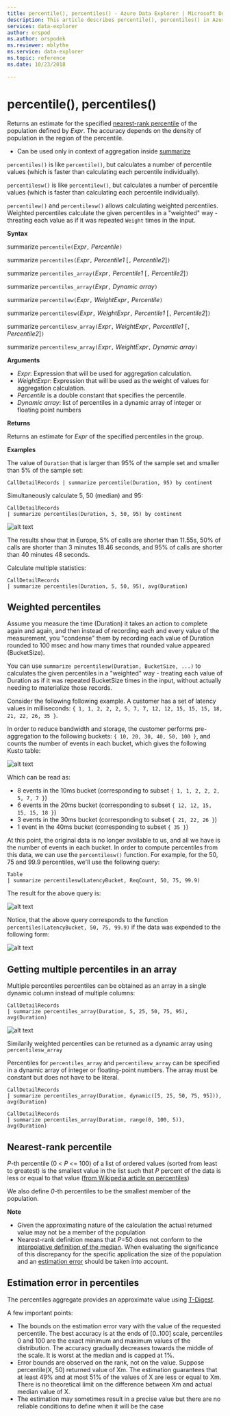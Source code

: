 ```yaml
---
title: percentile(), percentiles() - Azure Data Explorer | Microsoft Docs
description: This article describes percentile(), percentiles() in Azure Data Explorer.
services: data-explorer
author: orspod
ms.author: orspodek
ms.reviewer: mblythe
ms.service: data-explorer
ms.topic: reference
ms.date: 10/23/2018

---
```

# percentile(), percentiles()

Returns an estimate for the specified [nearest-rank percentile](#nearest-rank-percentile) of the population defined by *Expr*. 
The accuracy depends on the density of population in the region of the percentile.

* Can be used only in context of aggregation inside [summarize](summarizeoperator.md)

`percentiles()` is like `percentile()`, but calculates a number of 
percentile values (which is faster than calculating each percentile individually).

`percentilesw()` is like `percentilew()`, but calculates a number of 
percentile values (which is faster than calculating each percentile individually).

`percentilew()` and `percentilesw()` allows calculating weighted percentiles. Weighted
percentiles calculate the given percentiles in a "weighted" way - threating each value
as if it was repeated `Weight` times in the input.

**Syntax**

summarize `percentile(`*Expr*`,` *Percentile*`)`

summarize `percentiles(`*Expr*`,` *Percentile1* [`,` *Percentile2*]`)`

summarize `percentiles_array(`*Expr*`,` *Percentile1* [`,` *Percentile2*]`)`

summarize `percentiles_array(`*Expr*`,` *Dynamic array*`)`

summarize `percentilew(`*Expr*`,` *WeightExpr*`,` *Percentile*`)`

summarize `percentilesw(`*Expr*`,` *WeightExpr*`,` *Percentile1* [`,` *Percentile2*]`)`

summarize `percentilesw_array(`*Expr*`,` *WeightExpr*`,` *Percentile1* [`,` *Percentile2*]`)`

summarize `percentilesw_array(`*Expr*`,` *WeightExpr*`,` *Dynamic array*`)`

**Arguments**

* *Expr*: Expression that will be used for aggregation calculation.
* *WeightExpr*: Expression that will be used as the weight of values for aggregation calculation.
* *Percentile* is a double constant that specifies the percentile.
* *Dynamic array*: list of percentiles in a dynamic array of integer or floating point numbers

**Returns**

Returns an estimate for *Expr* of the specified percentiles in the group. 

**Examples**

The value of `Duration` that is larger than 95% of the sample set and smaller than 5% of the sample set:

```kusto
CallDetailRecords | summarize percentile(Duration, 95) by continent
```

Simultaneously calculate 5, 50 (median) and 95:

```kusto
CallDetailRecords 
| summarize percentiles(Duration, 5, 50, 95) by continent
```

![alt text](./images/aggregations/percentiles.png "percentiles")

The results show that in Europe, 5% of calls are shorter than 11.55s, 50% of calls are shorter than 3 minutes 18.46 seconds, and 95% of calls are shorter than 40 minutes 48 seconds.

Calculate multiple statistics:

```kusto
CallDetailRecords 
| summarize percentiles(Duration, 5, 50, 95), avg(Duration)
```

## Weighted percentiles

Assume you measure the time (Duration) it takes an action to complete again and again, and
then instead of recording each and every value of the measurement, you "condense" them by
recording each value of Duration rounded to 100 msec and how many times that rounded value
appeared (BucketSize).

You can use `summarize percentilesw(Duration, BucketSize, ...)` to calculates the given
percentiles in a "weighted" way - treating each value of Duration as if it was repeated
BucketSize times in the input, without actually needing to materialize those records.

Consider the following following example.
A customer has a set of latency values in milliseconds:
`{ 1, 1, 2, 2, 2, 5, 7, 7, 12, 12, 15, 15, 15, 18, 21, 22, 26, 35 }`.

In order to reduce bandwidth and storage, the customer performs pre-aggregation to the
following buckets: `{ 10, 20, 30, 40, 50, 100 }`, and counts the number of events in each bucket,
which gives the following Kusto table:

![alt text](./images/aggregations/percentilesw-table.png "percentilesw-table")

Which can be read as:
 - 8 events in the 10ms bucket (corresponding to subset `{ 1, 1, 2, 2, 2, 5, 7, 7 }`)
 - 6 events in the 20ms bucket (corresponding to subset `{ 12, 12, 15, 15, 15, 18 }`)
 - 3 events in the 30ms bucket (corresponding to subset `{ 21, 22, 26 }`)
 - 1 event in the 40ms bucket (corresponding to subset `{ 35 }`)

At this point, the original data is no longer available to us, and all we have is the
number of events in each bucket. In order to compute percentiles from this data,
we can use the `percentilesw()` function. For example, for the 50,
75 and 99.9 percentiles, we'll use the following query: 

```kusto
Table
| summarize percentilesw(LatencyBucket, ReqCount, 50, 75, 99.9) 
```

The result for the above query is:

![alt text](./images/aggregations/percentilesw-result.png "percentilesw-result")

Notice, that the above query corresponds to the function
`percentiles(LatencyBucket, 50, 75, 99.9)` if the data was expended to the following form:

![alt text](./images/aggregations/percentilesw-rawtable.png "percentilesw-rawtable")

## Getting multiple percentiles in an array
Multiple percentiles percentiles can be obtained as an array in a single dynamic column instead of multiple columns: 

```kusto
CallDetailRecords 
| summarize percentiles_array(Duration, 5, 25, 50, 75, 95), avg(Duration)
```

![alt text](./images/aggregations/percentiles-array-result.png "percentiles-array-result")

Similarily weighted percentiles can be returned as a dynamic array using `percentilesw_array`

Percentiles for `percentiles_array` and `percentilesw_array` can be specified in a dynamic array of integer or floating-point numbers. The array must be constant but does not have to be literal.

```kusto
CallDetailRecords 
| summarize percentiles_array(Duration, dynamic([5, 25, 50, 75, 95])), avg(Duration)
```

```kusto
CallDetailRecords 
| summarize percentiles_array(Duration, range(0, 100, 5)), avg(Duration)
```
## Nearest-rank percentile
*P*-th percentile (0 < *P* <= 100) of a list of ordered values (sorted from least to greatest) is the smallest value in the list such that *P* percent of the data is less or equal to that value ([from Wikipedia article on percentiles](https://en.wikipedia.org/wiki/Percentile#The_Nearest_Rank_method))

We also define *0*-th percentiles to be the smallest member of the population.

**Note**
* Given the approximating nature of the calculation the actual returned value may not be a member of the population
* Nearest-rank definition means that *P*=50 does not conform to the [interpolative definition of the median](https://en.wikipedia.org/wiki/Median). When evaluating the significance of this discrepancy for the specific application the size of the population and an [estimation error](#estimation-error-in-percentiles) should be taken into account. 

## Estimation error in percentiles

The percentiles aggregate provides an approximate value using [T-Digest](https://github.com/tdunning/t-digest/blob/master/docs/t-digest-paper/histo.pdf). 

A few important points: 

* The bounds on the estimation error vary with the value of the requested percentile. The best accuracy is at the ends of [0..100] scale, percentiles 0 and 100 are the exact minimum and maximum values of the distribution. The accuracy gradually decreases towards the middle of the scale. It is worst at the median and is capped at 1%. 
* Error bounds are observed on the rank, not on the value. Suppose percentile(X, 50) returned value of Xm. The estimation guarantees that at least 49% and at most 51% of the values of X are less or equal to Xm. There is no theoretical limit on the difference  between Xm and actual median value of X.
* The estimation may sometimes result in a precise value but there are no reliable conditions to define when it will be the case